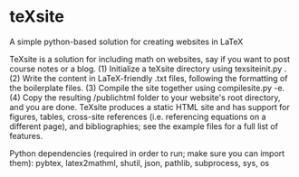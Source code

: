 # teXsite
A simple python-based solution for creating websites in LaTeX

TeXsite is a solution for including math on websites, say if you want to post course notes or a blog. (1) Initialize a teXsite directory using texsiteinit.py <new-directory-name>. (2) Write the content in LaTeX-friendly .txt files, following the formatting of the boilerplate files. (3) Compile the site together using compilesite.py <directory-name> -e. (4) Copy the resulting <directory-name>/publichtml folder to your website's root directory, and you are done. TeXsite produces a static HTML site and has support for figures, tables, cross-site references (i.e. referencing equations on a different page), and bibliographies; see the example files for a full list of features.

Python dependencies (required in order to run; make sure you can import them): pybtex, latex2mathml, shutil, json, pathlib, subprocess, sys, os
